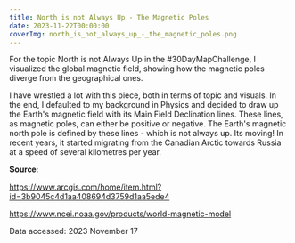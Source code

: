 ```yaml
---
title: North is not Always Up - The Magnetic Poles
date: 2023-11-22T00:00:00
coverImg: north_is_not_always_up_-_the_magnetic_poles.png
---
```



<!--more-->

For the topic North is not Always Up in the #30DayMapChallenge, I visualized the global magnetic field, showing how the magnetic poles diverge from the geographical ones.


I have wrestled a lot with this piece, both in terms of topic and visuals. In the end, I defaulted to my background in Physics and decided to draw up the Earth's magnetic field with its Main Field Declination lines. These lines, as magnetic poles, can either be positive or negative. The Earth's magnetic north pole is defined by these lines - which is not always up. Its moving! In recent years, it started migrating from the Canadian Arctic towards Russia at a speed of several kilometres per year.

𝐒𝐨𝐮𝐫𝐜𝐞:

https://www.arcgis.com/home/item.html?id=3b9045c4d1aa408694d3759d1aa5ede4

https://www.ncei.noaa.gov/products/world-magnetic-model


Data accessed: 2023 November 17


